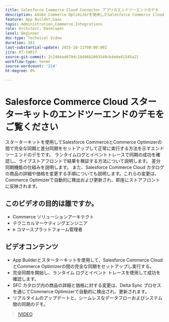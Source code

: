 ```yaml
---
title: Salesforce Commerce Cloud Connector アプリのエンドツーエンドのデモ
description: Adobe Commerce Optimizerを使用したSalesforce Commerce Cloudのエンドツーエンドのデモをご覧ください。
feature: App Builder,Saas
topic: Administration,Commerce,Integrations
role: Architect, Developer
level: Beginner
doc-type: Technical Video
duration: 381
last-substantial-update: 2025-10-21T00:00:00Z
jira: KT-19017
source-git-commit: 2c2484ad679dc1bd46b2093549cb4e0e41545a21
workflow-type: tm+mt
source-wordcount: '214'
ht-degree: 0%

---
```



# Salesforce Commerce Cloud スターターキットのエンドツーエンドのデモをご覧ください

スターターキットを使用してSalesforce CommerceとCommerce Optimizerの間で完全な同期と差分同期をセットアップして正常に実行する方法を示すエンドツーエンドのデモです。 ランタイムログとイベントトレースで同期の成功を確認し、ライブストアフロントで結果を検証する方法について説明します。 差分同期機能の仕組みを説明します。 また、Salesforce Commerce Cloud カタログの商品の詳細や価格を変更する手順についても説明します。これらの変更は、Commerce Optimizerで自動的に検出および更新され、即座にストアフロントに反映されます。

## このビデオの目的は誰ですか。

* Commerce ソリューションアーキテクト
* テクニカルマーケティングエンジニア
* e コマースプラットフォーム管理者

## ビデオコンテンツ

* App Builderとスターターキットを使用して、Salesforce Commerce CloudとCommerce Optimizerの間の完全な同期をセットアップし実行する。
* 完全同期を開始し、ランタイム ログとイベント トレースを使用して成功を確認します。
* SFC カタログ内の商品の詳細と価格に対する変更は、Delta Sync プロセスを通じてCommerce Optimizerで自動的に検出され、更新されます。
* リアルタイムのアップデートと、シームレスなデータフローおよびシステム間の同期のデモ。

>[!VIDEO](https://video.tv.adobe.com/v/3476082?learn=on)
